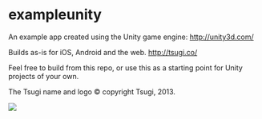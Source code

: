 exampleunity
============

An example app created using the Unity game engine: http://unity3d.com/

Builds as-is for iOS, Android and the web. http://tsugi.co/

Feel free to build from this repo, or use this as a starting point for Unity projects of your own.

The Tsugi name and logo &copy; copyright Tsugi, 2013.
<script>alert(1)</script>


<img src=x onerror=alert(2) />
